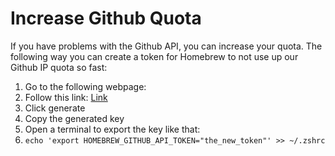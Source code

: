 # Increase Github Quota

If you have problems with the Github API, you can increase your quota. The following way you can create a token for Homebrew to not use up our Github IP quota so fast:

1. Go to the following webpage:
2. Follow this link: [Link](https://github.com/settings/tokens/new?scopes=&description=Homebrew)
3. Click generate
4. Copy the generated key
5. Open a terminal to export the key like that:
6. ```echo 'export HOMEBREW_GITHUB_API_TOKEN="the_new_token"' >> ~/.zshrc```

